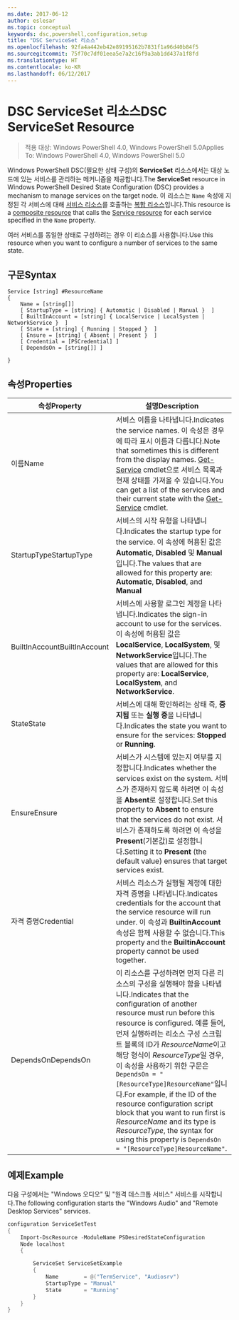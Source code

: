 ```yaml
---
ms.date: 2017-06-12
author: eslesar
ms.topic: conceptual
keywords: dsc,powershell,configuration,setup
title: "DSC ServiceSet 리소스"
ms.openlocfilehash: 92fa4a442eb42e89195162b7831f1a96d40b84f5
ms.sourcegitcommit: 75f70c7df01eea5e7a2c16f9a3ab1dd437a1f8fd
ms.translationtype: HT
ms.contentlocale: ko-KR
ms.lasthandoff: 06/12/2017
---
```

# <a name="dsc-serviceset-resource"></a><span data-ttu-id="c38d3-103">DSC ServiceSet 리소스</span><span class="sxs-lookup"><span data-stu-id="c38d3-103">DSC ServiceSet Resource</span></span>

> <span data-ttu-id="c38d3-104">적용 대상: Windows PowerShell 4.0, Windows PowerShell 5.0</span><span class="sxs-lookup"><span data-stu-id="c38d3-104">Applies To: Windows PowerShell 4.0, Windows PowerShell 5.0</span></span>


<span data-ttu-id="c38d3-105">Windows PowerShell DSC(필요한 상태 구성)의 **ServiceSet** 리소스에서는 대상 노드에 있는 서비스를 관리하는 메커니즘을 제공합니다.</span><span class="sxs-lookup"><span data-stu-id="c38d3-105">The **ServiceSet** resource in Windows PowerShell Desired State Configuration (DSC) provides a mechanism to manage services on the target node.</span></span> <span data-ttu-id="c38d3-106">이 리소스는 `Name` 속성에 지정된 각 서비스에 대해 [서비스 리소스](serviceResource.md)를 호출하는 [복합 리소스](authoringResourceComposite.md)입니다.</span><span class="sxs-lookup"><span data-stu-id="c38d3-106">This resource is a [composite resource](authoringResourceComposite.md) that calls the [Service resource](serviceResource.md) for each service specified in the `Name` property.</span></span>

<span data-ttu-id="c38d3-107">여러 서비스를 동일한 상태로 구성하려는 경우 이 리소스를 사용합니다.</span><span class="sxs-lookup"><span data-stu-id="c38d3-107">Use this resource when you want to configure a number of services to the same state.</span></span>

## <a name="syntax"></a><span data-ttu-id="c38d3-108">구문</span><span class="sxs-lookup"><span data-stu-id="c38d3-108">Syntax</span></span>

```
Service [string] #ResourceName
{
    Name = [string[]]
    [ StartupType = [string] { Automatic | Disabled | Manual }  ]
    [ BuiltInAccount = [string] { LocalService | LocalSystem | NetworkService }  ]
    [ State = [string] { Running | Stopped }  ]
    [ Ensure = [string] { Absent | Present }  ]
    [ Credential = [PSCredential] ]
    [ DependsOn = [string[]] ]
    
}
```

## <a name="properties"></a><span data-ttu-id="c38d3-109">속성</span><span class="sxs-lookup"><span data-stu-id="c38d3-109">Properties</span></span>

|  <span data-ttu-id="c38d3-110">속성</span><span class="sxs-lookup"><span data-stu-id="c38d3-110">Property</span></span>  |  <span data-ttu-id="c38d3-111">설명</span><span class="sxs-lookup"><span data-stu-id="c38d3-111">Description</span></span>   | 
|---|---| 
| <span data-ttu-id="c38d3-112">이름</span><span class="sxs-lookup"><span data-stu-id="c38d3-112">Name</span></span>| <span data-ttu-id="c38d3-113">서비스 이름을 나타냅니다.</span><span class="sxs-lookup"><span data-stu-id="c38d3-113">Indicates the service names.</span></span> <span data-ttu-id="c38d3-114">이 속성은 경우에 따라 표시 이름과 다릅니다.</span><span class="sxs-lookup"><span data-stu-id="c38d3-114">Note that sometimes this is different from the display names.</span></span> <span data-ttu-id="c38d3-115">[Get-Service](https://technet.microsoft.com/en-us/library/hh849804.aspx) cmdlet으로 서비스 목록과 현재 상태를 가져올 수 있습니다.</span><span class="sxs-lookup"><span data-stu-id="c38d3-115">You can get a list of the services and their current state with the [Get-Service](https://technet.microsoft.com/en-us/library/hh849804.aspx) cmdlet.</span></span>|
| <span data-ttu-id="c38d3-116">StartupType</span><span class="sxs-lookup"><span data-stu-id="c38d3-116">StartupType</span></span>| <span data-ttu-id="c38d3-117">서비스의 시작 유형을 나타냅니다.</span><span class="sxs-lookup"><span data-stu-id="c38d3-117">Indicates the startup type for the service.</span></span> <span data-ttu-id="c38d3-118">이 속성에 허용된 값은 **Automatic**, **Disabled** 및 **Manual**입니다.</span><span class="sxs-lookup"><span data-stu-id="c38d3-118">The values that are allowed for this property are: **Automatic**, **Disabled**, and **Manual**</span></span>|  
| <span data-ttu-id="c38d3-119">BuiltInAccount</span><span class="sxs-lookup"><span data-stu-id="c38d3-119">BuiltInAccount</span></span>| <span data-ttu-id="c38d3-120">서비스에 사용할 로그인 계정을 나타냅니다.</span><span class="sxs-lookup"><span data-stu-id="c38d3-120">Indicates the sign-in account to use for the services.</span></span> <span data-ttu-id="c38d3-121">이 속성에 허용된 값은 **LocalService**, **LocalSystem**, 및 **NetworkService**입니다.</span><span class="sxs-lookup"><span data-stu-id="c38d3-121">The values that are allowed for this property are: **LocalService**, **LocalSystem**, and **NetworkService**.</span></span>| 
| <span data-ttu-id="c38d3-122">State</span><span class="sxs-lookup"><span data-stu-id="c38d3-122">State</span></span>| <span data-ttu-id="c38d3-123">서비스에 대해 확인하려는 상태 즉, **중지됨** 또는 **실행 중**을 나타냅니다.</span><span class="sxs-lookup"><span data-stu-id="c38d3-123">Indicates the state you want to ensure for the services: **Stopped** or **Running**.</span></span>| 
| <span data-ttu-id="c38d3-124">Ensure</span><span class="sxs-lookup"><span data-stu-id="c38d3-124">Ensure</span></span>| <span data-ttu-id="c38d3-125">서비스가 시스템에 있는지 여부를 지정합니다.</span><span class="sxs-lookup"><span data-stu-id="c38d3-125">Indicates whether the services exist on the system.</span></span> <span data-ttu-id="c38d3-126">서비스가 존재하지 않도록 하려면 이 속성을 **Absent**로 설정합니다.</span><span class="sxs-lookup"><span data-stu-id="c38d3-126">Set this property to **Absent** to ensure that the services do not exist.</span></span> <span data-ttu-id="c38d3-127">서비스가 존재하도록 하려면 이 속성을 **Present**(기본값)로 설정합니다.</span><span class="sxs-lookup"><span data-stu-id="c38d3-127">Setting it to **Present** (the default value) ensures that target services exist.</span></span>|
| <span data-ttu-id="c38d3-128">자격 증명</span><span class="sxs-lookup"><span data-stu-id="c38d3-128">Credential</span></span>| <span data-ttu-id="c38d3-129">서비스 리소스가 실행될 계정에 대한 자격 증명을 나타냅니다.</span><span class="sxs-lookup"><span data-stu-id="c38d3-129">Indicates credentials for the account that the service resource will run under.</span></span> <span data-ttu-id="c38d3-130">이 속성과 **BuiltinAccount** 속성은 함께 사용할 수 없습니다.</span><span class="sxs-lookup"><span data-stu-id="c38d3-130">This property and the **BuiltinAccount** property cannot be used together.</span></span>| 
| <span data-ttu-id="c38d3-131">DependsOn</span><span class="sxs-lookup"><span data-stu-id="c38d3-131">DependsOn</span></span>| <span data-ttu-id="c38d3-132">이 리소스를 구성하려면 먼저 다른 리소스의 구성을 실행해야 함을 나타냅니다.</span><span class="sxs-lookup"><span data-stu-id="c38d3-132">Indicates that the configuration of another resource must run before this resource is configured.</span></span> <span data-ttu-id="c38d3-133">예를 들어, 먼저 실행하려는 리소스 구성 스크립트 블록의 ID가 *ResourceName*이고 해당 형식이 *ResourceType*일 경우, 이 속성을 사용하기 위한 구문은 `DependsOn = "[ResourceType]ResourceName"`입니다.</span><span class="sxs-lookup"><span data-stu-id="c38d3-133">For example, if the ID of the resource configuration script block that you want to run first is *ResourceName* and its type is *ResourceType*, the syntax for using this property is `DependsOn = "[ResourceType]ResourceName"`.</span></span>| 



## <a name="example"></a><span data-ttu-id="c38d3-134">예제</span><span class="sxs-lookup"><span data-stu-id="c38d3-134">Example</span></span>

<span data-ttu-id="c38d3-135">다음 구성에서는 "Windows 오디오" 및 "원격 데스크톱 서비스" 서비스를 시작합니다.</span><span class="sxs-lookup"><span data-stu-id="c38d3-135">The following configuration starts the "Windows Audio" and "Remote Desktop Services" services.</span></span>

```powershell
configuration ServiceSetTest
{
    Import-DscResource -ModuleName PSDesiredStateConfiguration
    Node localhost
    {

        ServiceSet ServiceSetExample
        {
            Name        = @("TermService", "Audiosrv")
            StartupType = "Manual"
            State       = "Running"
        } 
    }
}
```

